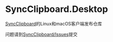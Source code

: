 # SyncClipboard.Desktop
[SyncClipboard](https://github.com/Jeric-X/SyncClipboard)的Linux和macOS客户端发布仓库

问题请到[SyncClipboard/Issues](https://github.com/Jeric-X/SyncClipboard/issues)提交
